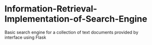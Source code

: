 # Information-Retrieval-Implementation-of-Search-Engine
Basic search engine for a collection of text documents provided by interface using Flask
